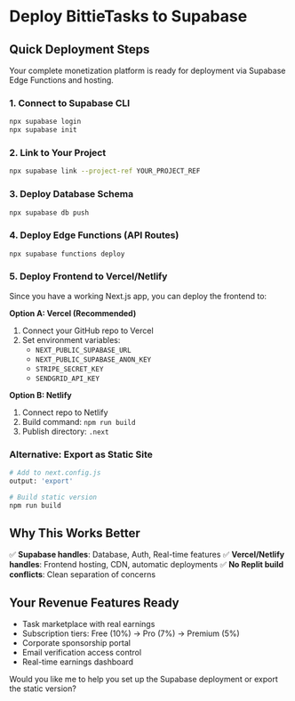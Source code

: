 # Deploy BittieTasks to Supabase

## Quick Deployment Steps

Your complete monetization platform is ready for deployment via Supabase Edge Functions and hosting.

### 1. Connect to Supabase CLI
```bash
npx supabase login
npx supabase init
```

### 2. Link to Your Project
```bash
npx supabase link --project-ref YOUR_PROJECT_REF
```

### 3. Deploy Database Schema
```bash
npx supabase db push
```

### 4. Deploy Edge Functions (API Routes)
```bash
npx supabase functions deploy
```

### 5. Deploy Frontend to Vercel/Netlify
Since you have a working Next.js app, you can deploy the frontend to:

**Option A: Vercel (Recommended)**
1. Connect your GitHub repo to Vercel
2. Set environment variables:
   - `NEXT_PUBLIC_SUPABASE_URL`
   - `NEXT_PUBLIC_SUPABASE_ANON_KEY`
   - `STRIPE_SECRET_KEY`
   - `SENDGRID_API_KEY`

**Option B: Netlify**
1. Connect repo to Netlify
2. Build command: `npm run build`
3. Publish directory: `.next`

### Alternative: Export as Static Site
```bash
# Add to next.config.js
output: 'export'

# Build static version
npm run build
```

## Why This Works Better

✅ **Supabase handles**: Database, Auth, Real-time features
✅ **Vercel/Netlify handles**: Frontend hosting, CDN, automatic deployments
✅ **No Replit build conflicts**: Clean separation of concerns

## Your Revenue Features Ready
- Task marketplace with real earnings
- Subscription tiers: Free (10%) → Pro (7%) → Premium (5%)
- Corporate sponsorship portal
- Email verification access control
- Real-time earnings dashboard

Would you like me to help you set up the Supabase deployment or export the static version?
